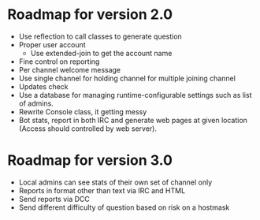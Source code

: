 # Roadmap for version 2.0
* Use reflection to call classes to generate question
* Proper user account
    * Use extended-join to get the account name
* Fine control on reporting
* Per channel welcome message
* Use single channel for holding channel for multiple joining channel
* Updates check
* Use a database for managing runtime-configurable settings such as list of
  admins.
* Rewrite Console class, it getting messy
* Bot stats, report in both IRC and generate web pages at given location
  (Access should controlled by web server).


# Roadmap for version 3.0
* Local admins can see stats of their own set of channel only
* Reports in format other than text via IRC and HTML
* Send reports via DCC
* Send different difficulty of question based on risk on a hostmask
